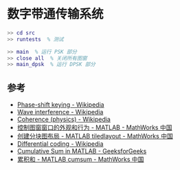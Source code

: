 # 数字带通传输系统

```matlab
>> cd src
>> runtests  % 测试

>> main  % 运行 PSK 部分
>> close all  % 关闭所有图窗
>> main_dpsk  % 运行 DPSK 部分
```

## 参考

- [Phase-shift keying - Wikipedia](https://en.wikipedia.org/wiki/Phase_shift_keying)
- [Wave interference - Wikipedia](https://en.wikipedia.org/wiki/Wave_interference)
- [Coherence (physics) - Wikipedia](https://en.wikipedia.org/wiki/Coherence_(physics))
- [控制图窗窗口的外观和行为 - MATLAB - MathWorks 中国](https://ww2.mathworks.cn/help/releases/R2020b/matlab/ref/matlab.ui.figure-properties.html)
- [创建分块图布局 - MATLAB tiledlayout - MathWorks 中国](https://ww2.mathworks.cn/help/releases/R2020b/matlab/ref/tiledlayout.html)
- [Differential coding - Wikipedia](https://en.wikipedia.org/wiki/Differential_coding#Other_techniques_to_resolve_a_phase_ambiguity)
- [Cumulative Sum in MATLAB - GeeksforGeeks](https://www.geeksforgeeks.org/cumulative-sum-in-matlab/)
- [累积和 - MATLAB cumsum - MathWorks 中国](https://ww2.mathworks.cn/help/matlab/ref/cumsum.html)
